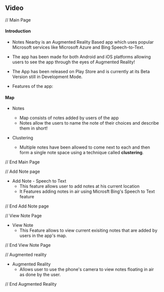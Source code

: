 ## Video 

// Main Page

#### Introduction
- Notes Nearby is an Augmented Reality Based app which uses popular Microsoft services like Microsoft Azure and Bing Speech-to-Text. 
- The app has been made for both Android and iOS platforms allowing users to see the app through the eyes of Augmented Reality!
- The App has been released on Play Store and is currently at its Beta Version still in Development Mode.

- Features of the app:

#### Map

* Notes
	- Map consists of notes added by users of the app
	- Notes allow the users to name the note of their choices and describe them in short!

* Clustering
	- Multiple notes have been allowed to come next to each and then form a single note space using a technique called **clustering**.

// End Main Page

// Add Note page 

* Add Note - Speech to Text
	- This feature allows user to add notes at his current location
	- It Features adding notes in air using Microsft Bing's Speech to Text feature

// End Add Note page

// View Note Page

* View Note
	- This Feature allows to view current exisiting notes that are added by users in the app's map.

// End View Note Page

// Augmented reality
 

* Augmented Reality
	- Allows user to use the phone's camera to view notes floating in air as done by the user.

// End Augmented Reality